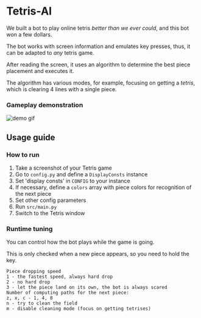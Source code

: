 # Tetris-AI

We built a bot to play online tetris _better than we ever could_, and this bot won a few dollars.

The bot works with screen information and emulates key presses,
thus, it can be adapted to _any_ tetris game.

After reading the screen, it uses an algorithm to determine the best piece placement and executes it.

The algorithm has various modes, for example, focusing on getting a _tetris_,
which is clearing 4 lines with a single piece.

### Gameplay demonstration

![demo gif](https://media.giphy.com/media/kg1Ng8ZXTUQ2efOpUk/giphy.gif)

## Usage guide

### How to run
1. Take a screenshot of your Tetris game
2. Go to `config.py` and define a `DisplayConsts` instance
3. Set 'display consts' in `CONFIG` to your instance
4. If necessary, define a `colors` array with piece colors for recognition of the next piece
5. Set other config parameters
6. Run `src/main.py`
7. Switch to the Tetris window

### Runtime tuning
You can control how the bot plays while the game is going.

This is only checked when a new piece appears, so you need to hold the key.

    Piece dropping speed
    1 - the fastest speed, always hard drop
    2 - no hard drop
    3 - let the piece land on its own, the bot is always scared
    Number of computing paths for the next piece:
    z, x, c - 1, 4, 8
    n - try to clean the field
    m - disable cleaning mode (focus on getting tetrises)

